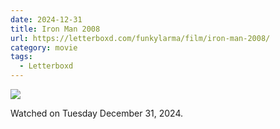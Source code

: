 ```yaml
---
date: 2024-12-31
title: Iron Man 2008
url: https://letterboxd.com/funkylarma/film/iron-man-2008/
category: movie
tags:
  - Letterboxd
---
```


![](https://a.ltrbxd.com/resized/film-poster/5/0/8/2/5/50825-iron-man-0-600-0-900-crop.jpg?v=f03c15122c)

Watched on Tuesday December 31, 2024.
